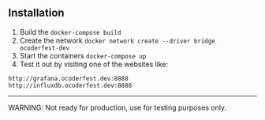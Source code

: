 ## Installation

1. Build the `docker-compose build`
2. Create the network `docker network create --driver bridge ocoderfest-dev`
3. Start the containers `docker-compose up`
4. Test it out by visiting one of the websites like:
```
http://grafana.ocoderfest.dev:8888
http://influxdb.ocoderfest.dev:8888
```

---

WARNING:
Not ready for production, use for testing purposes only.